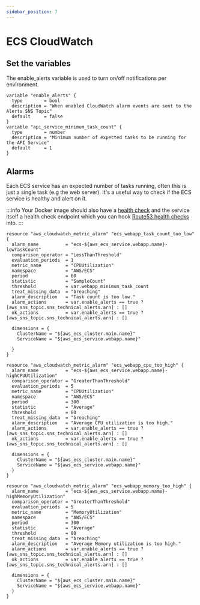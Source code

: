 ```yaml
---
sidebar_position: 7
---
```


# ECS CloudWatch

## Set the variables

The enable_alerts variable is used to turn on/off notifications per environment.

```
variable "enable_alerts" {
  type        = bool
  description = "When enabled CloudWatch alarm events are sent to the Alerts SNS Topic"
  default     = false
}
variable "api_service_minimum_task_count" {
  type        = number
  description = "Minimum number of expected tasks to be running for the API Service"
  default     = 1
}
```

## Alarms

Each ECS service has an expected number of tasks running, often this is just a single task (e.g the web server). It's a useful way to check if the ECS service is healthy and alert on it.

:::info
Your Docker image should also have a [health check](https://docs.docker.com/engine/reference/builder/#healthcheck) and the service itself a health check endpoint which you can hook [Route53 health checks](health-check) into.
:::

```
resource "aws_cloudwatch_metric_alarm" "ecs_webapp_task_count_too_low" {
  alarm_name          = "ecs-${aws_ecs_service.webapp.name}-lowTaskCount"
  comparison_operator = "LessThanThreshold"
  evaluation_periods  = 1
  metric_name         = "CPUUtilization"
  namespace           = "AWS/ECS"
  period              = 60
  statistic           = "SampleCount"
  threshold           = var.webapp_minimum_task_count
  treat_missing_data  = "breaching"
  alarm_description   = "Task count is too low."
  alarm_actions       = var.enable_alerts == true ? [aws_sns_topic.sns_technical_alerts.arn] : []
  ok_actions          = var.enable_alerts == true ? [aws_sns_topic.sns_technical_alerts.arn] : []

  dimensions = {
    ClusterName = "${aws_ecs_cluster.main.name}"
    ServiceName = "${aws_ecs_service.webapp.name}"

  }
}

resource "aws_cloudwatch_metric_alarm" "ecs_webapp_cpu_too_high" {
  alarm_name          = "ecs-${aws_ecs_service.webapp.name}-highCPUUtilization"
  comparison_operator = "GreaterThanThreshold"
  evaluation_periods  = 5
  metric_name         = "CPUUtilization"
  namespace           = "AWS/ECS"
  period              = 300
  statistic           = "Average"
  threshold           = 80
  treat_missing_data  = "breaching"
  alarm_description   = "Average CPU utilization is too high."
  alarm_actions       = var.enable_alerts == true ? [aws_sns_topic.sns_technical_alerts.arn] : []
  ok_actions          = var.enable_alerts == true ? [aws_sns_topic.sns_technical_alerts.arn] : []

  dimensions = {
    ClusterName = "${aws_ecs_cluster.main.name}"
    ServiceName = "${aws_ecs_service.webapp.name}"
  }
}

resource "aws_cloudwatch_metric_alarm" "ecs_webapp_memory_too_high" {
  alarm_name          = "ecs-${aws_ecs_service.webapp.name}-highMemoryUtilization"
  comparison_operator = "GreaterThanThreshold"
  evaluation_periods  = 5
  metric_name         = "MemoryUtilization"
  namespace           = "AWS/ECS"
  period              = 300
  statistic           = "Average"
  threshold           = 80
  treat_missing_data  = "breaching"
  alarm_description   = "Average Memory utilization is too high."
  alarm_actions       = var.enable_alerts == true ? [aws_sns_topic.sns_technical_alerts.arn] : []
  ok_actions          = var.enable_alerts == true ? [aws_sns_topic.sns_technical_alerts.arn] : []

  dimensions = {
    ClusterName = "${aws_ecs_cluster.main.name}"
    ServiceName = "${aws_ecs_service.webapp.name}"
  }
}

```

